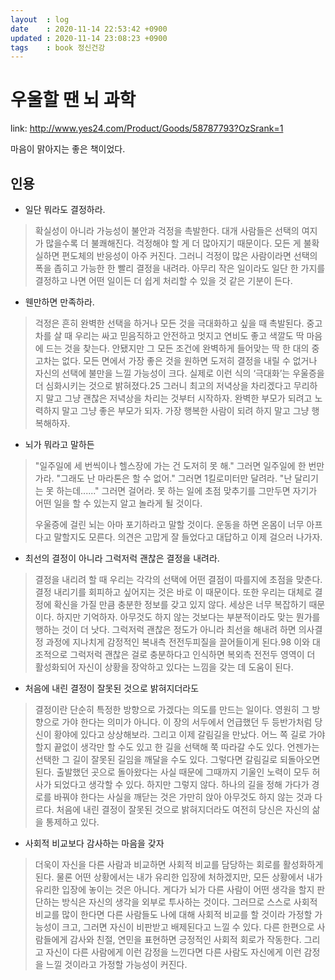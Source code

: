 ```yaml
---
layout  : log
date    : 2020-11-14 22:53:42 +0900
updated : 2020-11-14 23:08:23 +0900
tags    : book 정신건강
---
```


# 우울할 땐 뇌 과학

link: http://www.yes24.com/Product/Goods/58787793?OzSrank=1

마음이 맑아지는 좋은 책이었다.

## 인용

- 일단 뭐라도 결정하라.

> 확실성이 아니라 가능성이 불안과 걱정을 촉발한다. 대개 사람들은 선택의 여지가 많을수록 더 불쾌해진다. 걱정해야 할 게 더 많아지기 때문이다. 모든 게 불확실하면 편도체의 반응성이 아주 커진다. 그러니 걱정이 많은 사람이라면 선택의 폭을 좁히고 가능한 한 빨리 결정을 내려라. 아무리 작은 일이라도 일단 한 가지를 결정하고 나면 어떤 일이든 더 쉽게 처리할 수 있을 것 같은 기분이 든다.

- 웬만하면 만족하라.

> 걱정은 흔히 완벽한 선택을 하거나 모든 것을 극대화하고 싶을 때 촉발된다. 중고차를 살 때 우리는 싸고 믿음직하고 안전하고 멋지고 연비도 좋고 색깔도 딱 마음에 드는 것을 찾는다. 안됐지만 그 모든 조건에 완벽하게 들어맞는 딱 한 대의 중고차는 없다. 모든 면에서 가장 좋은 것을 원하면 도저히 결정을 내릴 수 없거나 자신의 선택에 불만을 느낄 가능성이 크다. 실제로 이런 식의 ‘극대화’는 우울증을 더 심화시키는 것으로 밝혀졌다.25 그러니 최고의 저녁상을 차리겠다고 무리하지 말고 그냥 괜찮은 저녁상을 차리는 것부터 시작하자. 완벽한 부모가 되려고 노력하지 말고 그냥 좋은 부모가 되자. 가장 행복한 사람이 되려 하지 말고 그냥 행복해하자.

- 뇌가 뭐라고 말하든

> "일주일에 세 번씩이나 헬스장에 가는 건 도저히 못 해." 그러면 일주일에 한 번만 가라. "그래도 난 마라톤은 할 수 없어." 그러면 1킬로미터만 달려라. "난 달리기는 못 하는데......" 그러면 걸어라. 못 하는 일에 초점 맞추기를 그만두면 자기가 어떤 일을 할 수 있는지 알고 놀라게 될 것이다.
>
> 우울증에 걸린 뇌는 아마 포기하라고 말할 것이다. 운동을 하면 온몸이 너무 아프다고 말할지도 모른다. 의견은 고맙게 잘 들었다고 대답하고 이제 걸으러 나가자.

- 최선의 결정이 아니라 그럭저럭 괜찮은 결정을 내려라.

> 결정을 내리려 할 때 우리는 각각의 선택에 어떤 결점이 따를지에 초점을 맞춘다. 결정 내리기를 회피하고 싶어지는 것은 바로 이 때문이다. 또한 우리는 대체로 결정에 확신을 가질 만큼 충분한 정보를 갖고 있지 않다. 세상은 너무 복잡하기 때문이다. 하지만 기억하자. 아무것도 하지 않는 것보다는 부분적이라도 맞는 뭔가를 행하는 것이 더 낫다. 그럭저럭 괜찮은 정도가 아니라 최선을 해내려 하면 의사결정 과정에 지나치게 감정적인 복내측 전전두피질을 끌어들이게 된다.98 이와 대조적으로 그럭저럭 괜찮은 걸로 충분하다고 인식하면 복외측 전전두 영역이 더 활성화되어 자신이 상황을 장악하고 있다는 느낌을 갖는 데 도움이 된다.

- 처음에 내린 결정이 잘못된 것으로 밝혀지더라도

> 결정이란 단순히 특정한 방향으로 가겠다는 의도를 만드는 일이다. 영원히 그 방향으로 가야 한다는 의미가 아니다. 이 장의 서두에서 언급했던 두 등반가처럼 당신이 황야에 있다고 상상해보라. 그리고 이제 갈림길을 만났다. 어느 쪽 길로 가야 할지 끝없이 생각만 할 수도 있고 한 길을 선택해 쭉 따라갈 수도 있다. 언젠가는 선택한 그 길이 잘못된 길임을 깨달을 수도 있다. 그렇다면 갈림길로 되돌아오면 된다. 출발했던 곳으로 돌아왔다는 사실 때문에 그때까지 기울인 노력이 모두 허사가 되었다고 생각할 수 있다. 하지만 그렇지 않다. 하나의 길을 정해 가다가 경로를 바꿔야 한다는 사실을 깨닫는 것은 가만히 앉아 아무것도 하지 않는 것과 다르다. 처음에 내린 결정이 잘못된 것으로 밝혀지더라도 여전히 당신은 자신의 삶을 통제하고 있다.

- 사회적 비교보다 감사하는 마음을 갖자

> 더욱이 자신을 다른 사람과 비교하면 사회적 비교를 담당하는 회로를 활성화하게 된다. 물론 어떤 상황에서는 내가 유리한 입장에 처하겠지만, 모든 상황에서 내가 유리한 입장에 놓이는 것은 아니다. 게다가 뇌가 다른 사람이 어떤 생각을 할지 판단하는 방식은 자신의 생각을 외부로 투사하는 것이다. 그러므로 스스로 사회적 비교를 많이 한다면 다른 사람들도 나에 대해 사회적 비교를 할 것이라 가정할 가능성이 크고, 그러면 자신이 비판받고 배제된다고 느낄 수 있다.
다른 한편으로 사람들에게 감사와 친절, 연민을 표현하면 긍정적인 사회적 회로가 작동한다. 그리고 자신이 다른 사람에게 이런 감정을 느낀다면 다른 사람도 자신에게 이런 감정을 느낄 것이라고 가정할 가능성이 커진다.

